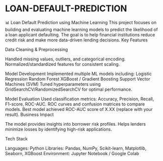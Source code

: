 # LOAN-DEFAULT-PREDICTION
📊 Loan Default Prediction using Machine Learning  This project focuses on building and evaluating machine learning models to predict the likelihood of a loan applicant defaulting. The goal is to help financial institutions reduce credit risk and make more data-driven lending decisions.
Key Features

Data Cleaning & Preprocessing

Handled missing values, outliers, and categorical encoding.
Normalized/standardized features for consistent scaling.


Model Development
Implemented multiple ML models including:
Logistic Regression
Random Forest
XGBoost / Gradient Boosting
Support Vector Machines (SVM)
Tuned hyperparameters using GridSearchCV/RandomizedSearchCV for optimal performance.

Model Evaluation
Used classification metrics: Accuracy, Precision, Recall, F1-score, ROC-AUC.
ROC curves and confusion matrices to compare models.
Best model achieved ROC-AUC score of X.XX (replace with your result).
Business Impact

The model provides insights into borrower risk profiles.
Helps lenders minimize losses by identifying high-risk applications.

 Tech Stack

Languages: Python
Libraries: Pandas, NumPy, Scikit-learn, Matplotlib, Seaborn, XGBoost
Environment: Jupyter Notebook / Google Colab
